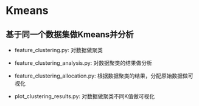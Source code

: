 # Kmeans

## 基于同一个数据集做Kmeans并分析

- feature_clustering.py: 对数据做聚类

- feature_clustering_analysis.py: 对数据聚类的结果做分析

- feature_clustering_allocation.py: 根据数据聚类的结果，分配原始数据做可视化

- plot_clustering_results.py: 对数据做聚类不同K值做可视化
